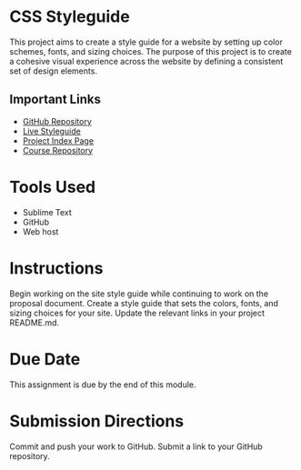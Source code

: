 # CSS Styleguide

This project aims to create a style guide for a website by setting up color schemes, fonts, and sizing choices. The purpose of this project is to create a cohesive visual experience across the website by defining a consistent set of design elements.

## Important Links

- [GitHub Repository](https://github.com/roderickfields/CSS-Styleguide)
- [Live Styleguide](https://roderickfields.github.io/CSS-Styleguide/)
- [Project Index Page](https://roderickfields.github.io/aau-wnm608-index.html/)
- [Course Repository](https://github.com/teylorfeliz/wnm608_202190_ol2)

# Tools Used

- Sublime Text
- GitHub
- Web host

# Instructions

Begin working on the site style guide while continuing to work on the proposal document. Create a style guide that sets the colors, fonts, and sizing choices for your site. Update the relevant links in your project README.md.

# Due Date

This assignment is due by the end of this module.

# Submission Directions

Commit and push your work to GitHub.
Submit a link to your GitHub repository.
